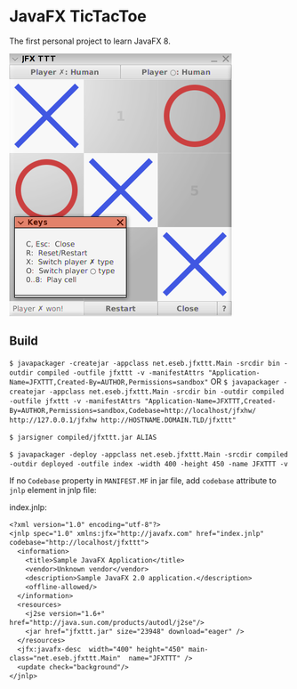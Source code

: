 JavaFX TicTacToe
===

The first personal project to learn JavaFX 8.

![JFX TTT screenshot](jfxttt.png "JavaFX 8 TicTacToe screenshot")

## Build 

`$ javapackager -createjar -appclass net.eseb.jfxttt.Main -srcdir bin -outdir compiled -outfile jfxttt -v -manifestAttrs "Application-Name=JFXTTT,Created-By=AUTHOR,Permissions=sandbox"`
OR
`$ javapackager -createjar -appclass net.eseb.jfxttt.Main -srcdir bin -outdir compiled -outfile jfxttt -v -manifestAttrs "Application-Name=JFXTTT,Created-By=AUTHOR,Permissions=sandbox,Codebase=http://localhost/jfxhw/ http://127.0.0.1/jfxhw http://HOSTNAME.DOMAIN.TLD/jfxttt"`

`$ jarsigner compiled/jfxttt.jar ALIAS`

`$ javapackager -deploy -appclass net.eseb.jfxttt.Main -srcdir compiled -outdir deployed -outfile index -width 400 -height 450 -name JFXTTT -v`

If no `Codebase` property in `MANIFEST.MF` in jar file, add `codebase` attribute to `jnlp` element in jnlp file:

index.jnlp:

    <?xml version="1.0" encoding="utf-8"?>
    <jnlp spec="1.0" xmlns:jfx="http://javafx.com" href="index.jnlp" codebase="http://localhost/jfxttt">
      <information>
        <title>Sample JavaFX Application</title>
        <vendor>Unknown vendor</vendor>
        <description>Sample JavaFX 2.0 application.</description>
        <offline-allowed/>
      </information>
      <resources>
        <j2se version="1.6+" href="http://java.sun.com/products/autodl/j2se"/>
        <jar href="jfxttt.jar" size="23948" download="eager" />
      </resources>
      <jfx:javafx-desc  width="400" height="450" main-class="net.eseb.jfxttt.Main"  name="JFXTTT" />
      <update check="background"/>
    </jnlp>


